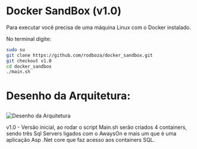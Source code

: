 ﻿# Docker SandBox (v1.0)

Para executar você precisa de uma máquina Linux com o Docker instalado.

No terminal digite:

``` sh
sudo su
git clone https://github.com/rodboza/docker_sandbox.git
git checkout v1.0
cd docker_sandbox
./main.sh
```


# Desenho da Arquitetura:<p>
![Desenho da Arquitetura](https://raw.githubusercontent.com/rodboza/docker_sandbox/v1.0/arquitetura.png)
 
<p>v1.0 - Versão inicial, ao rodar o script Main.sh serão criados 4 containers, sendo três Sql Servers ligados com o AwaysOn e mais um que é uma aplicação Asp .Net core que faz acesso aos containers SQL.


